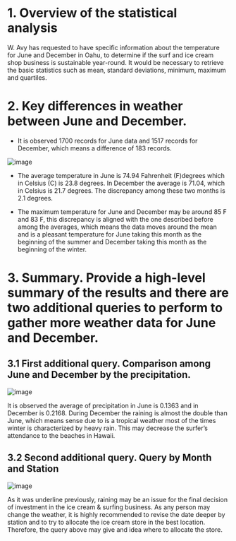 # 1.	Overview of the statistical analysis

W. Avy has requested to have specific information about the temperature for June and December in Oahu, to determine if the surf and ice cream shop business is sustainable year-round. It would be necessary to retrieve the basic statistics such as mean, standard deviations, minimum, maximum and quartiles.

# 2.	Key differences in weather between June and December.

-	It is observed 1700 records for June data and 1517 records for December, which means a difference of 183 records. 
 
 ![image](https://user-images.githubusercontent.com/95872614/156700842-1eaec9bd-5556-4b62-8ec2-3e7031e4491b.png)

-	The average temperature in June is 74.94 Fahrenheit (F)degrees which in Celsius (C) is 23.8 degrees. In December the average is 71.04, which in Celsius is 21.7 degrees. The discrepancy among these two months is 2.1 degrees. 

-	The maximum temperature for June and December may be around 85 F and 83 F, this discrepancy is aligned with the one described before among the averages, which means the data moves around the mean and is a pleasant temperature for June taking this month as the beginning of the summer and December taking this month as the beginning of the winter. 

# 3. Summary. Provide a high-level summary of the results and there are two additional queries to perform to gather more weather data for June and December.

## 3.1 First additional query. Comparison among June and December by the precipitation.

 ![image](https://user-images.githubusercontent.com/95872614/156700899-f203e842-f1cb-4014-ab63-28245347886a.png)

It is observed the average of precipitation in June is 0.1363 and in December is 0.2168. During December the raining is almost the double than June, which means sense due to is a tropical weather most of the times winter is characterized by heavy rain. This may decrease the surfer’s attendance to the beaches in Hawaii. 

## 3.2 Second additional query. Query by Month and Station
 
![image](https://user-images.githubusercontent.com/95872614/156700932-961b2094-cc4b-4c21-a939-77900293a5e2.png)
 
As it was underline previously, raining may be an issue for the final decision of investment in the ice cream & surfing business. As any person may change the weather, it is highly recommended to revise the date deeper by station and to try to allocate the ice cream store in the best location. Therefore, the query above may give and idea where to allocate the store. 

